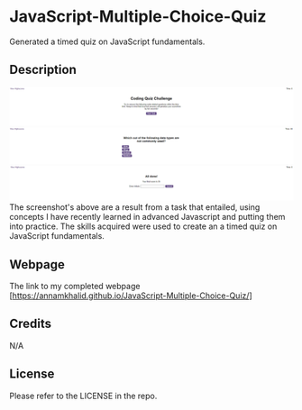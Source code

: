 # JavaScript-Multiple-Choice-Quiz
Generated a timed quiz on JavaScript fundamentals.

## Description
![Screenshot of strt of quiz](<images/Screenshot 2023-12-10 232719.png>)
![screenshot of quiz questions](<images/Screenshot 2023-12-10 232854.png>)
![screenshot of quiz ending ](<images/Screenshot 2023-12-10 232930.png>)
The screenshot's above are a result from a task that entailed, using concepts I have recently learned in advanced Javascript and putting them into practice. The skills acquired were used to create an a timed quiz on JavaScript fundamentals.

## Webpage

The link to my completed webpage [https://annamkhalid.github.io/JavaScript-Multiple-Choice-Quiz/]

## Credits

N/A

## License

Please refer to the LICENSE in the repo.